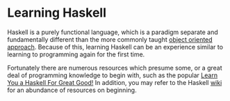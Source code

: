# Learning Haskell 

Haskell is a purely functional language, which is a paradigm separate and fundamentally different than the more
commonly taught [object oriented approach](https://en.wikipedia.org/wiki/Object-oriented_programming). Because of this,
learning Haskell can be an experience similar to learning to programming again for the first time. 

Fortunately there are numerous resources which presume some, or a great deal of programming knowledge to begin with, such
as the popular [Learn You a Haskell For Great Good!](http://learnyouahaskell.com/) In addition, you may refer to the Haskell
[wiki](https://wiki.haskell.org/Learning_Haskell#Online_tutorials) for an abundance of resources on beginning.
